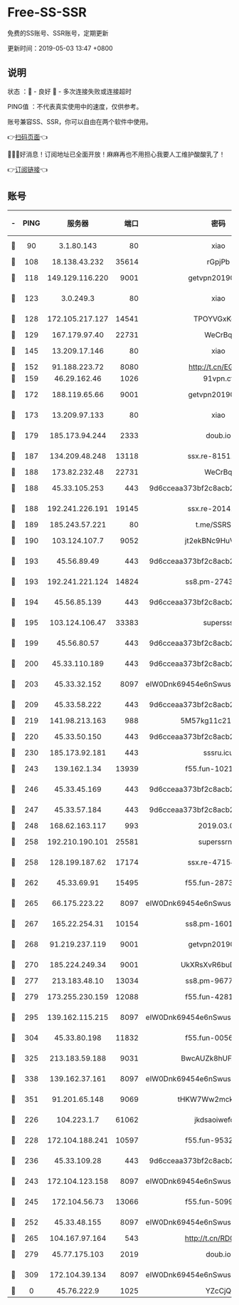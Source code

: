 # Free-SS-SSR

免费的SS账号、SSR账号，定期更新

更新时间：2019-05-03 13:47 +0800

## 说明

状态     ：🙂 - 良好 🙁 - 多次连接失败或连接超时

PING值   ：不代表真实使用中的速度，仅供参考。

账号兼容SS、SSR，你可以自由在两个软件中使用。

👉[扫码页面](https://liesauer.github.io/Free-SS-SSR/)👈

🎉🎉🎉好消息！订阅地址已全面开放！麻麻再也不用担心我要人工维护酸酸乳了！

👉[订阅链接](https://www.liesauer.net/yogurt/subscribe?ACCESS_TOKEN=DAYxR3mMaZAsaqUb)👈

## 账号

|-|PING|服务器|端口|密码|加密方式|区域|
|:----:|:----:|:-----:|-----:|:----:|:----:|:----:|
|🙂|90|3.1.80.143|80|xiao|aes-128-ctr|SG|
|🙂|108|18.138.43.232|35614|rGpjPb|rc4-md5|SG|
|🙂|118|149.129.116.220|9001|getvpn20190501|aes-256-cfb|CN|
|🙂|123|3.0.249.3|80|xiao|aes-128-ctr|SG|
|🙂|128|172.105.217.127|14541|TPOYVGxKglpi|aes-256-cfb|JP|
|🙂|129|167.179.97.40|22731|WeCrBq|rc4-md5|JP|
|🙂|145|13.209.17.146|80|xiao|aes-128-ctr|KR|
|🙂|152|91.188.223.72|8080|http://t.cn/EGJIyrl|rc4-md5|RU|
|🙂|159|46.29.162.46|1026|91vpn.cf|rc4-md5|RU|
|🙂|172|188.119.65.66|9001|getvpn20190501|aes-256-cfb|RU|
|🙂|173|13.209.97.133|80|xiao|aes-128-ctr|KR|
|🙂|179|185.173.94.244|2333|doub.io|aes-128-ctr|RU|
|🙂|187|134.209.48.248|13118|ssx.re-81511228|aes-256-cfb|US|
|🙂|188|173.82.232.48|22731|WeCrBq|rc4-md5|US|
|🙂|188|45.33.105.253|443|9d6cceaa373bf2c8acb22e60b6a58be6|aes-256-cfb|US|
|🙂|188|192.241.226.191|19145|ssx.re-20141184|aes-256-cfb|US|
|🙂|189|185.243.57.221|80|t.me/SSRSUB|rc4-md5|US|
|🙂|190|103.124.107.7|9052|jt2ekBNc9HuVtm2a|aes-256-cfb|US|
|🙂|193|45.56.89.49|443|9d6cceaa373bf2c8acb22e60b6a58be6|aes-256-cfb|US|
|🙂|193|192.241.221.124|14824|ss8.pm-27430025|aes-256-cfb|US|
|🙂|194|45.56.85.139|443|9d6cceaa373bf2c8acb22e60b6a58be6|aes-256-cfb|US|
|🙂|195|103.124.106.47|33383|supersss|aes-256-cfb|US|
|🙂|199|45.56.80.57|443|9d6cceaa373bf2c8acb22e60b6a58be6|aes-256-cfb|US|
|🙂|200|45.33.110.189|443|9d6cceaa373bf2c8acb22e60b6a58be6|aes-256-cfb|US|
|🙂|203|45.33.32.152|8097|eIW0Dnk69454e6nSwuspv9DmS201tQ0D|aes-256-cfb|US|
|🙂|209|45.33.58.222|443|9d6cceaa373bf2c8acb22e60b6a58be6|aes-256-cfb|US|
|🙂|219|141.98.213.163|988|5M57kg11c214qDmK|chacha20|KR|
|🙂|220|45.33.50.150|443|9d6cceaa373bf2c8acb22e60b6a58be6|aes-256-cfb|US|
|🙂|230|185.173.92.181|443|sssru.icu|rc4-md5|RU|
|🙂|243|139.162.1.34|13939|f55.fun-10218044|aes-256-cfb|SG|
|🙂|246|45.33.45.169|443|9d6cceaa373bf2c8acb22e60b6a58be6|aes-256-cfb|US|
|🙂|247|45.33.57.184|443|9d6cceaa373bf2c8acb22e60b6a58be6|aes-256-cfb|US|
|🙂|248|168.62.163.117|993|2019.03.07|rc4-md5|US|
|🙂|258|192.210.190.101|25581|superssrnet|aes-256-cfb|US|
|🙂|258|128.199.187.62|17174|ssx.re-47154038|aes-256-cfb|SG|
|🙂|262|45.33.69.91|15495|f55.fun-28730537|aes-256-cfb|US|
|🙂|265|66.175.223.22|8097|eIW0Dnk69454e6nSwuspv9DmS201tQ0D|aes-256-cfb|US|
|🙂|267|165.22.254.31|10154|ss8.pm-16010608|aes-256-cfb|SG|
|🙂|268|91.219.237.119|9001|getvpn20190501|aes-256-cfb|HU|
|🙂|270|185.224.249.34|9001|UkXRsXvR6buDMG2Y|aes-256-cfb|RU|
|🙂|277|213.183.48.10|13034|ss8.pm-96774561|rc4-md5|RU|
|🙂|279|173.255.230.159|12088|f55.fun-42814639|aes-256-cfb|US|
|🙂|295|139.162.115.215|8097|eIW0Dnk69454e6nSwuspv9DmS201tQ0D|aes-256-cfb|JP|
|🙂|304|45.33.80.198|11832|f55.fun-00561639|aes-256-cfb|US|
|🙂|325|213.183.59.188|9031|BwcAUZk8hUFAkDGN|aes-256-cfb|NL|
|🙂|338|139.162.37.161|8097|eIW0Dnk69454e6nSwuspv9DmS201tQ0D|aes-256-cfb|SG|
|🙂|351|91.201.65.148|9069|tHKW7Ww2mck9CHQG|aes-256-cfb|IT|
|🙂|226|104.223.1.7|61062|jkdsaoiwefdsa|aes-256-cfb|US|
|🙂|228|172.104.188.241|10597|f55.fun-95320429|aes-256-cfb|SG|
|🙂|236|45.33.109.28|443|9d6cceaa373bf2c8acb22e60b6a58be6|aes-256-cfb|US|
|🙂|243|172.104.123.158|8097|eIW0Dnk69454e6nSwuspv9DmS201tQ0D|aes-256-cfb|JP|
|🙂|245|172.104.56.73|13066|f55.fun-50990398|aes-256-cfb|SG|
|🙂|252|45.33.48.155|8097|eIW0Dnk69454e6nSwuspv9DmS201tQ0D|aes-256-cfb|US|
|🙂|265|104.167.97.164|543|http://t.cn/RD0D7sx|rc4-md5|CA|
|🙂|279|45.77.175.103|2019|doub.io|aes-128-ctr|SG|
|🙂|309|172.104.39.134|8097|eIW0Dnk69454e6nSwuspv9DmS201tQ0D|aes-256-cfb|SG|
|🙁|0|45.76.222.9|1025|YZcCjQ|rc4-md5|JP|
